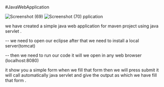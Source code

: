 #JavaWebApplication

![Screenshot (69)](https://user-images.githubusercontent.com/108627962/189332751-b40fbc6f-3544-4b41-a20d-282bd74298ab.png)
![Screenshot (70)](https://user-images.githubusercontent.com/108627962/189332760-4a5336cf-5a30-451a-98f7-bb78bad893fa.png)
pplication


we have created a simple java web application for maven project using java servlet .


-- we need to open our eclipse
after that we need to install a local server(tomcat)

-- then we need to run our code 
it will we open in any web browser (localhost:8080)

it show you a simple form when we fill that form then we will press submit it will call automatically java servlet 
and give the output as which we have fill that form .
